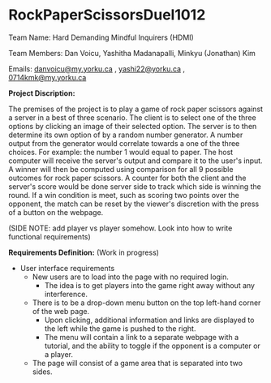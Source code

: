 # RockPaperScissorsDuel1012
Team Name: Hard Demanding Mindful Inquirers (HDMI)

Team Members: Dan Voicu, Yashitha Madanapalli, Minkyu (Jonathan) Kim

Emails: danvoicu@my.yorku.ca , yashi22@yorku.ca , 0714kmk@my.yorku.ca



**Project Discription:**

The premises of the project is to play a game of rock paper scissors against a server in a best of three scenario. The client is to select one of the three options by clicking an image of their selected option. The server is to then determine its own option of by a random number generator. A number output from the generator would correlate towards a one of the three choices. For example: the number 1 would equal to paper. The host computer will receive the server's output and compare it to the user's input. A winner will then be computed using comparison for all 9 possible outcomes for rock paper scissors. A counter for both the client and the server's score would be done server side to track which side is winning the round. If a win condition is meet, such as scoring two points over the opponent, the match can be reset by the viewer's discretion with the press of a button on the webpage.

(SIDE NOTE: add player vs player somehow. Look into how to write functional requirements)


**Requirements Definition:**
(Work in progress)

- User interface requirements
   - New users are to load into the page with no required login.
      - The idea is to get players into the game right away without any interference.
   - There is to be a drop-down menu button on the top left-hand corner of the web page.
      - Upon clicking, additional information and links are displayed to the left while the game is pushed to the right.
      - The menu will contain a link to a separate webpage with a tutorial, and the ability to toggle if the opponent is a computer or a player.
   - The page will consist of a game area that is separated into two sides.







